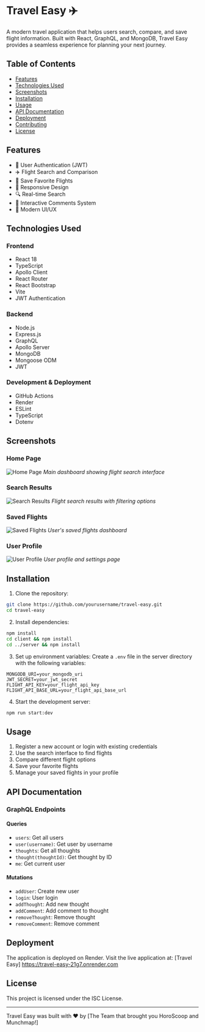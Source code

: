 # Travel Easy ✈️

A modern travel application that helps users search, compare, and save flight information. Built with React, GraphQL, and MongoDB, Travel Easy provides a seamless experience for planning your next journey.

## Table of Contents
- [Features](#features)
- [Technologies Used](#technologies-used)
- [Screenshots](#screenshots)
- [Installation](#installation)
- [Usage](#usage)
- [API Documentation](#api-documentation)
- [Deployment](#deployment)
- [Contributing](#contributing)
- [License](#license)

## Features

- 🔐 User Authentication (JWT)
- ✈️ Flight Search and Comparison
- 💾 Save Favorite Flights
- 📱 Responsive Design
- 🔍 Real-time Search
- 💬 Interactive Comments System
- 🎨 Modern UI/UX

## Technologies Used

### Frontend
- React 18
- TypeScript
- Apollo Client
- React Router
- React Bootstrap
- Vite
- JWT Authentication

### Backend
- Node.js
- Express.js
- GraphQL
- Apollo Server
- MongoDB
- Mongoose ODM
- JWT

### Development & Deployment
- GitHub Actions
- Render
- ESLint
- TypeScript
- Dotenv

## Screenshots

### Home Page
![Home Page](./client/public/screenshots/home.png)
*Main dashboard showing flight search interface*

### Search Results
![Search Results](./client/public/screenshots/search.png)
*Flight search results with filtering options*

### Saved Flights
![Saved Flights](./client/public/screenshots/saved.png)
*User's saved flights dashboard*

### User Profile
![User Profile](./client/public/screenshots/profile.png)
*User profile and settings page*

## Installation

1. Clone the repository:
```bash
git clone https://github.com/yourusername/travel-easy.git
cd travel-easy
```

2. Install dependencies:
```bash
npm install
cd client && npm install
cd ../server && npm install
```

3. Set up environment variables:
Create a `.env` file in the server directory with the following variables:
```env
MONGODB_URI=your_mongodb_uri
JWT_SECRET=your_jwt_secret
FLIGHT_API_KEY=your_flight_api_key
FLIGHT_API_BASE_URL=your_flight_api_base_url
```

4. Start the development server:
```bash
npm run start:dev
```

## Usage

1. Register a new account or login with existing credentials
2. Use the search interface to find flights
3. Compare different flight options
4. Save your favorite flights
5. Manage your saved flights in your profile

## API Documentation

### GraphQL Endpoints

#### Queries
- `users`: Get all users
- `user(username)`: Get user by username
- `thoughts`: Get all thoughts
- `thought(thoughtId)`: Get thought by ID
- `me`: Get current user

#### Mutations
- `addUser`: Create new user
- `login`: User login
- `addThought`: Add new thought
- `addComment`: Add comment to thought
- `removeThought`: Remove thought
- `removeComment`: Remove comment

## Deployment

The application is deployed on Render. Visit the live application at:
[Travel Easy] https://travel-easy-21g7.onrender.com

## License

This project is licensed under the ISC License.

---

Travel Easy was built with ❤️ by [The Team that brought you HoroScoop and Munchmap!]